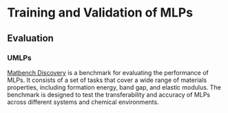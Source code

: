 # Training and Validation of MLPs


## Evaluation

### UMLPs
[Matbench Discovery](https://matbench-discovery.materialsproject.org/) is a benchmark for evaluating the performance of MLPs. It consists of a set of tasks that cover a wide range of materials properties, including formation energy, band gap, and elastic modulus. The benchmark is designed to test the transferability and accuracy of MLPs across different systems and chemical environments.